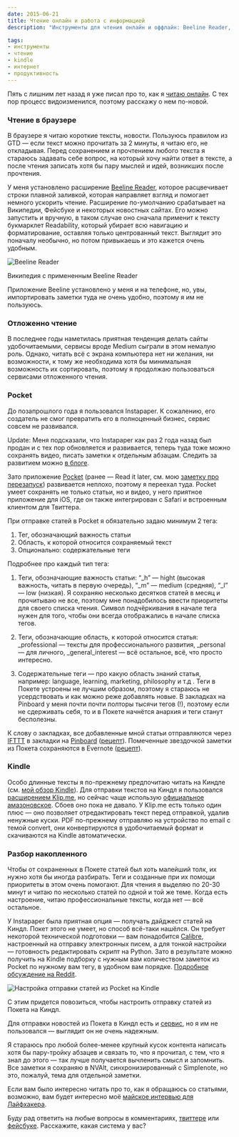```yaml
---
date: 2015-06-21
title: Чтение онлайн и работа с информацией
description: "Инструменты для чтения онлайн и оффлайн: Beeline Reader, Pocket, Kindle, подходы к хранению и сортировке статей"

tags:
- инструменты
- чтение
- kindle
- интернет
- продуктивность
---
```


Пять с лишним лет назад я уже писал про то, как я [читаю онлайн](https://glebkalinin.ru/online-reading). С тех пор процесс видоизменился, поэтому расскажу о нем по-новой.



### Чтение в браузере

В браузере я читаю короткие тексты, новости. Пользуюсь правилом из GTD — если текст можно прочитать за 2 минуты, я читаю его, не откладывая. Перед сохранением и прочтением любого текста я стараюсь задавать себе вопрос, на который хочу найти ответ в тексте, а после чтения записать хотя бы пару мыслей и идей, возникших после прочтения.

У меня установлено расширение [Beeline Reader](http://www.beelinereader.com/), которое расцвечивает  строки плавной заливкой, которая направляет взгляд и помогает немного ускорить чтение.  Расширение по-умолчанию срабатывает на Википедии, Фейсбуке и некоторых новостных сайтах. Его можно запустить и вручную, в таком случае оно сначала применит к тексту букмарклет Readability, который убирает всю навигацию и форматирование, оставляя только центрованный текст. Выглядит это поначалу необычно, но потом привыкаешь и это кажется очень удобным. 

<div class="illustration">
	<img src="/images/2015-06-21-beeline.png" alt="Beeline Reader" >
</div>
<p class="legend legend--center">Википедия с примененным Beeline Reader</p>


Приложение Beeline установлено у меня и на телефоне, но, увы, импортировать заметки туда не очень удобно, поэтому я им не пользуюсь.

### Отложенно чтение

В последнее годы наметилась приятная тенденция делать сайты удобочитаемыми, сервисы вроде Medium сыграли в этом немалую роль. Однако, читать всё с экрана компьютера нет ни желания, ни возможности, к тому же необходима хотя бы минимальная возможность их сортировать, поэтому я продолжаю пользоваться сервисами отложенного чтения.

<!-- more -->
 
### Pocket

До позапрошлого года я пользовался Instapaper. К сожалению, его создатель не смог превратить его в полноценный бизнес, сервис совсем не развивался. 

<p class="hl">Update: Меня подсказали, что Instapaper как раз 2 года назад был продан и с тех пор обновляется и развивается, теперь туда тоже можно сохранять видео, писать заметки к отдельным абзацам. Следить за развитием можно <a href="http://blog.instapaper.com/">в блоге</a>.</p>

Зато приложение [Pocket](https://getpocket.com/) (ранее — Read it later, см. мою [заметку про перезапуск](https://glebkalinin.ru/pocket-and-graceful-rebranding)) развивается неплохо, поэтому я переехал туда. Pocket умеет  сохранять не только статьи, но и видео, у него приятное приложение для iOS, где он также интегрирован с Safari и встроенным клиентом для Твиттера.

При отправке статей в Pocket я обязательно задаю минимум 2 тега:

1. Тег, обозначающий важность статьи
2. Область, к которой относится сохраняемый текст
3. Опционально: содержательные теги

Подробнее про каждый тип тега:

1. Теги, обозначающие важность статьи: “_h” — hight (высокая важность, читать в первую очередь), “_m” — medium (средняя), “_l” — low (низкая). Я сохраняю несколько десятков статей в месяц и прочитываю не все, поэтому мне понадобилось ввести приоритеты для своего списка чтения. Символ подчёркивания в начале тега нужен для того, чтобы они всегда отображались в начале списка тегов.

2. Теги, обозначающие область, к которой относится статья: _professional — тексты для профессионального развития, _personal — для личного, _general_interest — всё остальное, всё, что просто интересно.

3. Содержательные теги — про какую область знаний  статья, например: language, learning, marketing, philosophy и т.д . Теги в Покете устроены не лучшим образом, поэтому я стараюсь не усердствовать и как можно реже добавлять новые. В закладках на Pinboard у меня почти почти полторы тысячи тегов (!), поэтому если не сдерживать себя, то и в Покете начнётся анархия и теги станут бесполезны.

К слову о закладках, все добавленные мной статьи отправляются через [IFTTT](https://glebkalinin.ru/ifttt) в закладки на [Pinboard](https://pinboard.in/u:glebis/) ([рецепт](https://ifttt.com/myrecipes/personal/8880500)). Помеченные звездочкой заметки из Покета сохраняются в Evernote ([рецепт](https://ifttt.com/recipes/70594-save-a-favorited-item-from-pocket-to-evernote)).

### Kindle

Особо длинные тексты я по-прежнему предпочитаю читать на Киндле (см. [мой обзор Kindle](https://glebkalinin.ru/reading-on-kindle)). Для отправки текстов на Киндл я пользовался [расширением Klip.me](https://chrome.google.com/webstore/detail/send-to-kindle-by-klipme/ipkfnchcgalnafehpglfbommidgmalan), но сейчас чаще использую [официальное амазоновское](https://chrome.google.com/webstore/detail/send-to-kindle-for-google/cgdjpilhipecahhcilnafpblkieebhea). Сбоев оно пока не давало. У Klip.me есть только один плюс — оно позволяет отредактировать текст перед отправкой, удалив ненужные куски. PDF по-прежнему отправляю на устройство по email с темой convert, они конвертируются в удобочитаемый формат и скачиваются на Kindle автоматически.

### Разбор накопленного

Чтобы от сохраненных в Покете статей был хоть малейший толк, их нужно хотя бы иногда разбирать. Теги и созданные при их помощи приоритеты в этом очень помогают. Для чтения я выделяю по 20-30 минут и читаю по несколько статей по одной и той же теме. Когда есть настроение, читаю профессиональные тексты, когда нет — всё остальное. 

У Instapaper была приятная опция — получать дайджест статей на Киндл. Покет этого не умеет, но способ всё-таки нашёлся. Он требует некоторой технической подготовки — вам понадобится [Calibre](http://calibre-ebook.com/), настроенный на отправку электронных писем, а для тонкой настройки — готовность редактировать скрипт на Python. Зато в результате можно получить на Kindle подборку с нужным вам количеством заметок из Pocket по нужному вам тегу, в удобном вам порядке. [Подробное обсуждение на Reddit](https://www.reddit.com/r/kindle/comments/1wcznt/way_to_import_articles_from_pocket_to_kindle/).

<div class="illustration">
	<img src="/images/2015-06-21-calibre-pocket.png" alt="Настройка отправки статей из Pocket на Kindle" >
</div>
<p class="legend legend--center">С этим придется повозиться, чтобы настроить отправку статей из Покета на Киндл.</p>


<p class=“hl”>
Для отправки новостей из Покета в Киндл есть и <a href="http://en2kindle.com/pocket/">сервис</a>, но я им не пользовался — выглядит он не очень надежным.
</p>

Я стараюсь про любой более-менее крупный кусок контента написать хотя бы пару-тройку абзацев и связать то, что я прочитал, с тем, что я знал до этого — так лучше получается вычленить смысл и запомнить. Все заметки я сохраняю в NVAlt, синхронизированный с Simplenote, но это, пожалуй, тема для отдельной заметки.

Если вам было интересно читать про то, как я обращаюсь со статьями, возможно, вам будет интересно моё [майское интервью для Лайфхакера](http://lifehacker.ru/2015/05/19/rabochie-mesta-gleb-kalinin/). 

Буду рад ответить на любые вопросы в комментариях, [твиттере](https://twitter.com/glebis) или [фейсбуке](https://fb.com/kalinin). Расскажите, какая система у вас?
